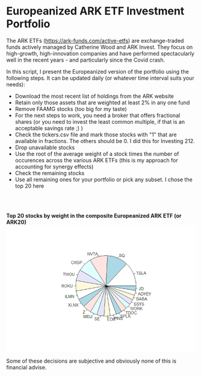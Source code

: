 # Europeanized ARK ETF Investment Portfolio 

The ARK ETFs (https://ark-funds.com/active-etfs) are exchange-traded funds actively managed by Catherine Wood and ARK Invest.
They focus on high-growth, high-innovation companies and have performed spectacularly well in the recent years - and particularly since the Covid crash.

In this script, I present the Europeanized version of the portfolio using the following steps. It can be updated daily (or whatever time interval suits your needs):

<ul>
<li>Download the most recent list of holdings from the ARK website</li>
<li>Retain only those assets that are weighted at least 2% in any one fund</li>
<li>Remove FAAMG stocks (too big for my taste)</li>
<li>For the next steps to work, you need a broker that offers fractional shares (or you need to invest the least common multiple, if that is an acceptable savings rate ;) )</li>
<li>Check the tickers.csv file and mark those stocks with "1" that are available in fractions. The others should be 0. I did this for Investing 212.</li>
<li>Drop unavailable stocks</li>
<li>Use the root of the average weight of a stock times the number of occurences across the various ARK ETFs (this is my approach for accounting for synergy effects)</li>
<li>Check the remaining stocks</li>
<li>Use all remaining ones for your portfolio or pick any subset. I chose the top 20 here</li>
</ul>

<br><br>

<b>Top 20 stocks by weight in the composite Europeanized ARK ETF (or ARK20)</b>
<img src="https://github.com/bschmalbach/arkInvest/blob/master/Rplot.png">

Some of these decisions are subjective and obviously none of this is financial advise.
